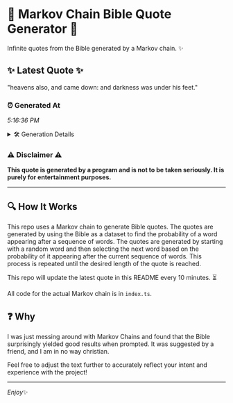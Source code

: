 # 📖 Markov Chain Bible Quote Generator 📖

Infinite quotes from the Bible generated by a Markov chain. ✨

## ✨ Latest Quote ✨
"heavens also, and came down: and darkness was under his feet."

### ⏰ Generated At
*5:16:36 PM*

<details>
    <summary>🛠️ Generation Details</summary>
    <p>
        <strong>🌱 Seed:</strong> heavens<br>
        <strong>🔄 Iterations:</strong> 10<br>
        <strong>📜 Context History:</strong><br>[ heavens ]: also,<br>[ heavens, also, ]: and<br>[ heavens, also,, and ]: came<br>[ heavens, also,, and, came ]: down:<br>[ heavens, also,, and, came, down: ]: and<br>[ heavens, also,, and, came, down:, and ]: darkness<br>[ also,, and, came, down:, and, darkness ]: was<br>[ and, came, down:, and, darkness, was ]: under<br>[ came, down:, and, darkness, was, under ]: his<br>[ down:, and, darkness, was, under, his ]: feet.<br>
    </p>
</details>

### ⚠️ Disclaimer ⚠️
**This quote is generated by a program and is not to be taken seriously. It is purely for entertainment purposes.**

---

## 🔍 How It Works

This repo uses a Markov chain to generate Bible quotes. The quotes are generated by using the Bible as a dataset to find the probability of a word appearing after a sequence of words. The quotes are generated by starting with a random word and then selecting the next word based on the probability of it appearing after the current sequence of words. This process is repeated until the desired length of the quote is reached.

This repo will update the latest quote in this README every 10 minutes. ⏳

All code for the actual Markov chain is in `index.ts`.

## ❓ Why

I was just messing around with Markov Chains and found that the Bible surprisingly yielded good results when prompted. 
It was suggested by a friend, and I am in no way christian.

Feel free to adjust the text further to accurately reflect your intent and experience with the project!

---

*Enjoy*✨
